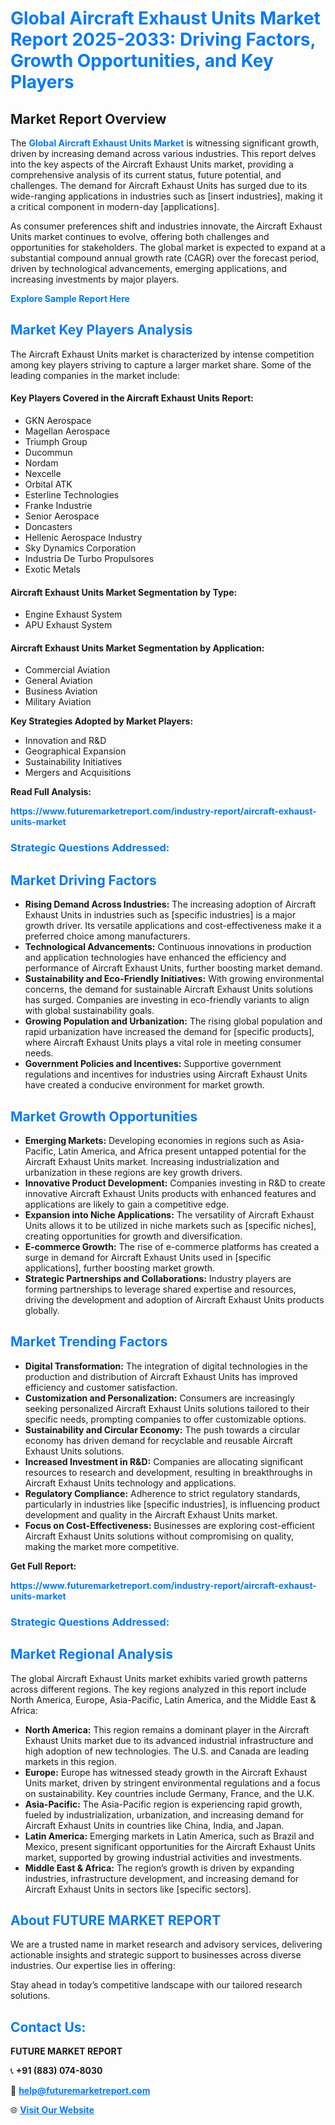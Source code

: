 <h1 style="color: #007BFF;">Global Aircraft Exhaust Units Market Report 2025-2033: Driving Factors, Growth Opportunities, and Key Players</h1>

<section id="overview">
<h2>Market Report Overview</h2>
<p>The <a href="https://www.futuremarketreport.com/industry-report/aircraft-exhaust-units-market" style="color: #007BFF; text-decoration: none;"><strong>Global Aircraft Exhaust Units Market</strong></a> is witnessing significant growth, driven by increasing demand across various industries. This report delves into the key aspects of the Aircraft Exhaust Units market, providing a comprehensive analysis of its current status, future potential, and challenges. The demand for Aircraft Exhaust Units has surged due to its wide-ranging applications in industries such as [insert industries], making it a critical component in modern-day [applications].</p>
<p>As consumer preferences shift and industries innovate, the Aircraft Exhaust Units market continues to evolve, offering both challenges and opportunities for stakeholders. The global market is expected to expand at a substantial compound annual growth rate (CAGR) over the forecast period, driven by technological advancements, emerging applications, and increasing investments by major players.</p>
</section>

<section id="overview">
<p><a href="https://www.futuremarketreport.com/request-sample/reportId=84824" style="color: #007BFF; text-decoration: none;"><strong>Explore Sample Report Here</strong></a></p>
</section>

<section id="key-players">
<h2 style="color: #007BFF;">Market Key Players Analysis</h2>
<p>The Aircraft Exhaust Units market is characterized by intense competition among key players striving to capture a larger market share. Some of the leading companies in the market include:</p>
<h4>Key Players Covered in the Aircraft Exhaust Units Report:</h4>
<ul><li>GKN Aerospace</li><li>Magellan Aerospace</li><li>Triumph Group</li><li>Ducommun</li><li>Nordam</li><li>Nexcelle</li><li>Orbital ATK</li><li>Esterline Technologies</li><li>Franke Industrie</li><li>Senior Aerospace</li><li>Doncasters</li><li>Hellenic Aerospace Industry</li><li>Sky Dynamics Corporation</li><li>Industria De Turbo Propulsores</li><li>Exotic Metals</li></ul>
<h4>Aircraft Exhaust Units Market Segmentation by Type:</h4>
<ul><li>Engine Exhaust System</li><li>APU Exhaust System</li></ul>

<h4>Aircraft Exhaust Units Market Segmentation by Application:</h4>
<ul><li>Commercial Aviation</li><li>General Aviation</li><li>Business Aviation</li><li>Military Aviation</li></ul>
<p><strong>Key Strategies Adopted by Market Players:</strong></p>
<ul>
<li>Innovation and R&D</li>
<li>Geographical Expansion</li>
<li>Sustainability Initiatives</li>
<li>Mergers and Acquisitions</li>
</ul>
</section>

<section>
<p><strong>Read Full Analysis: </strong></p><a href="https://www.futuremarketreport.com/industry-report/aircraft-exhaust-units-market" style="color: #007BFF; text-decoration: none;"><strong>https://www.futuremarketreport.com/industry-report/aircraft-exhaust-units-market</strong></a>
<h3 style="color: #007BFF;">Strategic Questions Addressed:</h3>
</section>

<section id="driving-factors">
<h2 style="color: #007BFF;">Market Driving Factors</h2>
<ul>
<li><strong>Rising Demand Across Industries:</strong> The increasing adoption of Aircraft Exhaust Units in industries such as [specific industries] is a major growth driver. Its versatile applications and cost-effectiveness make it a preferred choice among manufacturers.</li>
<li><strong>Technological Advancements:</strong> Continuous innovations in production and application technologies have enhanced the efficiency and performance of Aircraft Exhaust Units, further boosting market demand.</li>
<li><strong>Sustainability and Eco-Friendly Initiatives:</strong> With growing environmental concerns, the demand for sustainable Aircraft Exhaust Units solutions has surged. Companies are investing in eco-friendly variants to align with global sustainability goals.</li>
<li><strong>Growing Population and Urbanization:</strong> The rising global population and rapid urbanization have increased the demand for [specific products], where Aircraft Exhaust Units plays a vital role in meeting consumer needs.</li>
<li><strong>Government Policies and Incentives:</strong> Supportive government regulations and incentives for industries using Aircraft Exhaust Units have created a conducive environment for market growth.</li>
</ul>
</section>

<section id="growth-opportunities">
<h2 style="color: #007BFF;">Market Growth Opportunities</h2>
<ul>
<li><strong>Emerging Markets:</strong> Developing economies in regions such as Asia-Pacific, Latin America, and Africa present untapped potential for the Aircraft Exhaust Units market. Increasing industrialization and urbanization in these regions are key growth drivers.</li>
<li><strong>Innovative Product Development:</strong> Companies investing in R&D to create innovative Aircraft Exhaust Units products with enhanced features and applications are likely to gain a competitive edge.</li>
<li><strong>Expansion into Niche Applications:</strong> The versatility of Aircraft Exhaust Units allows it to be utilized in niche markets such as [specific niches], creating opportunities for growth and diversification.</li>
<li><strong>E-commerce Growth:</strong> The rise of e-commerce platforms has created a surge in demand for Aircraft Exhaust Units used in [specific applications], further boosting market growth.</li>
<li><strong>Strategic Partnerships and Collaborations:</strong> Industry players are forming partnerships to leverage shared expertise and resources, driving the development and adoption of Aircraft Exhaust Units products globally.</li>
</ul>
</section>

<section id="trending-factors">
<h2 style="color: #007BFF;">Market Trending Factors</h2>
<ul>
<li><strong>Digital Transformation:</strong> The integration of digital technologies in the production and distribution of Aircraft Exhaust Units has improved efficiency and customer satisfaction.</li>
<li><strong>Customization and Personalization:</strong> Consumers are increasingly seeking personalized Aircraft Exhaust Units solutions tailored to their specific needs, prompting companies to offer customizable options.</li>
<li><strong>Sustainability and Circular Economy:</strong> The push towards a circular economy has driven demand for recyclable and reusable Aircraft Exhaust Units solutions.</li>
<li><strong>Increased Investment in R&D:</strong> Companies are allocating significant resources to research and development, resulting in breakthroughs in Aircraft Exhaust Units technology and applications.</li>
<li><strong>Regulatory Compliance:</strong> Adherence to strict regulatory standards, particularly in industries like [specific industries], is influencing product development and quality in the Aircraft Exhaust Units market.</li>
<li><strong>Focus on Cost-Effectiveness:</strong> Businesses are exploring cost-efficient Aircraft Exhaust Units solutions without compromising on quality, making the market more competitive.</li>
</ul>
</section>

<section>
<p><strong>Get Full Report: </strong></p><a href="https://www.futuremarketreport.com/industry-report/aircraft-exhaust-units-market" style="color: #007BFF; text-decoration: none;"><strong>https://www.futuremarketreport.com/industry-report/aircraft-exhaust-units-market</strong></a>
<h3 style="color: #007BFF;">Strategic Questions Addressed:</h3>
</section>


<section id="regional-analysis">
<h2 style="color: #007BFF;">Market Regional Analysis</h2>
<p>The global Aircraft Exhaust Units market exhibits varied growth patterns across different regions. The key regions analyzed in this report include North America, Europe, Asia-Pacific, Latin America, and the Middle East & Africa:</p>
<ul>
<li><strong>North America:</strong> This region remains a dominant player in the Aircraft Exhaust Units market due to its advanced industrial infrastructure and high adoption of new technologies. The U.S. and Canada are leading markets in this region.</li>
<li><strong>Europe:</strong> Europe has witnessed steady growth in the Aircraft Exhaust Units market, driven by stringent environmental regulations and a focus on sustainability. Key countries include Germany, France, and the U.K.</li>
<li><strong>Asia-Pacific:</strong> The Asia-Pacific region is experiencing rapid growth, fueled by industrialization, urbanization, and increasing demand for Aircraft Exhaust Units in countries like China, India, and Japan.</li>
<li><strong>Latin America:</strong> Emerging markets in Latin America, such as Brazil and Mexico, present significant opportunities for the Aircraft Exhaust Units market, supported by growing industrial activities and investments.</li>
<li><strong>Middle East & Africa:</strong> The region’s growth is driven by expanding industries, infrastructure development, and increasing demand for Aircraft Exhaust Units in sectors like [specific sectors].</li>
</ul>
</section>

<footer>
<h2 style="color: #007BFF;">About FUTURE MARKET REPORT</h2>
<p>We are a trusted name in market research and advisory services, delivering actionable insights and strategic support to businesses across diverse industries. Our expertise lies in offering:</p>

<p>Stay ahead in today’s competitive landscape with our tailored research solutions.</p>

<h2 style="color: #007BFF;">Contact Us:</h2>
<p><strong>FUTURE MARKET REPORT</strong></p>
<p>📞 <strong>+91 (883) 074-8030</strong></p>
<p>📧 <strong><a href="mailto:help@futuremarketreport.com" style="color: #007BFF;">help@futuremarketreport.com</a></strong></p>
<p>🌐 <strong><a href="https://www.futuremarketreport.com/" style="color: #007BFF;">Visit Our Website</a></strong></p>
</footer>